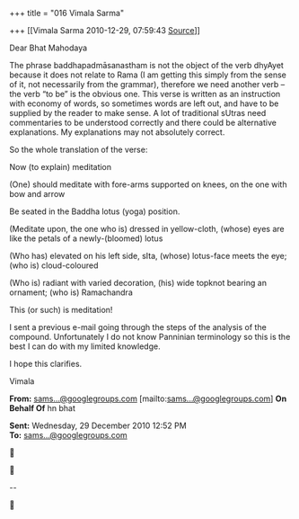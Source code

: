 +++
title = "016 Vimala Sarma"

+++
[[Vimala Sarma	2010-12-29, 07:59:43 [Source](https://groups.google.com/g/samskrita/c/DeBhdtr-xcg)]]



Dear Bhat Mahodaya

The phrase baddhapadmāsanastham is not the object of the verb dhyAyet because it does not relate to Rama (I am getting this simply from the sense of it, not necessarily from the grammar), therefore we need another verb – the verb “to be” is the obvious one. This verse is written as an instruction with economy of words, so sometimes words are left out, and have to be supplied by the reader to make sense. A lot of traditional sUtras need commentaries to be understood correctly and there could be alternative explanations. My explanations may not absolutely correct.

So the whole translation of the verse:



Now (to explain) meditation

(One) should meditate with fore-arms supported on knees, on the one with bow and arrow

Be seated in the Baddha lotus (yoga) position.

(Meditate upon, the one who is) dressed in yellow-cloth, (whose) eyes are like the petals of a newly-(bloomed) lotus

(Who has) elevated on his left side, sIta, (whose) lotus-face meets the eye; (who is) cloud-coloured

(Who is) radiant with varied decoration, (his) wide topknot bearing an ornament; (who is) Ramachandra

This (or such) is meditation!



I sent a previous e-mail going through the steps of the analysis of the compound. Unfortunately I do not know Panninian terminology so this is the best I can do with my limited knowledge.

I hope this clarifies.



Vimala



**From:** [sams...@googlegroups.com]() \[mailto:[sams...@googlegroups.com]()\] **On Behalf Of** hn bhat

  
**Sent:** Wednesday, 29 December 2010 12:52 PM  
**To:** [sams...@googlegroups.com]()  





--  



